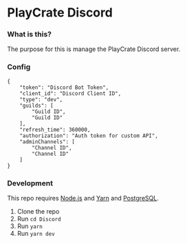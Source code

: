 # PlayCrate Discord

### What is this?

The purpose for this is manage the PlayCrate Discord server.

### Config

```
{
    "token": "Discord Bot Token",
    "client_id": "Discord Client ID",
    "type": "dev",
    "guilds": [
        "Guild ID",
        "Guild ID"
    ],
    "refresh_time": 360000,
    "authorization": "Auth token for custom API",
    "adminChannels": [
        "Channel ID",
        "Channel ID"
    ]
}
```

### Development

This repo requires [Node.js](https://nodejs.org/en/) and [Yarn](https://yarnpkg.com/en/) and [PostgreSQL](https://www.postgresql.org/).

1. Clone the repo
2. Run `cd Discord`
3. Run `yarn`
4. Run `yarn dev`
